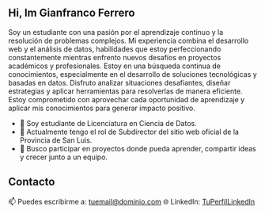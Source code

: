 ## Hi, Im Gianfranco Ferrero

Soy un estudiante con una pasión por el aprendizaje continuo y la resolución de problemas complejos. Mi experiencia combina el desarrollo web y el análisis de datos, habilidades que estoy perfeccionando constantemente mientras enfrento nuevos desafíos en proyectos académicos y profesionales. Estoy en una búsqueda continua de conocimientos, especialmente en el desarrollo de soluciones tecnológicas y basadas en datos. Disfruto analizar situaciones desafiantes, diseñar estrategias y aplicar herramientas para resolverlas de manera eficiente. Estoy comprometido con aprovechar cada oportunidad de aprendizaje y aplicar mis conocimientos para generar impacto positivo.

<ul> 
    <li> 🌱 Soy estudiante de Licenciatura en Ciencia de Datos.</li>
    <li> 🔭 Actualmente tengo el rol de Subdirector del sitio web oficial de la Provincia de San Luis.</li>
    <li> 🤝 Busco participar en proyectos donde pueda aprender, compartir ideas y crecer junto a un equipo.</li>
</ul>

## Contacto
📫 Puedes escribirme a: [tuemail@dominio.com](mailto:gianfrancoferrero.e@gmail.com)
🌐 LinkedIn: [TuPerfilLinkedIn]([https://linkedin.com](https://www.linkedin.com/in/gianfranco-ferrero/))  
